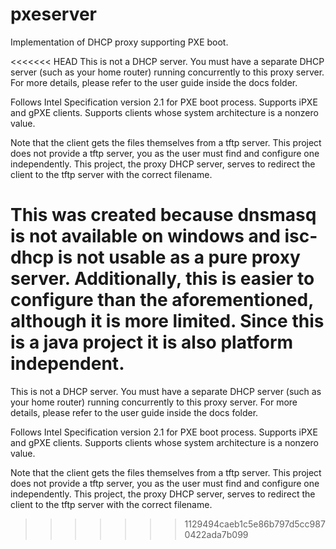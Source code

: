 # pxeserver
Implementation of DHCP proxy supporting PXE boot.

<<<<<<< HEAD
This is not a DHCP server. You must have a separate DHCP server (such as your home router) running concurrently to this proxy server. 
For more details, please refer to the user guide inside the docs folder.

Follows Intel Specification version 2.1 for PXE boot process. Supports iPXE and gPXE clients. Supports clients whose system architecture is a nonzero value.

Note that the client gets the files themselves from a tftp server. This project does not provide a tftp server, 
you as the user must find and configure one independently. This project, the proxy DHCP server, serves to 
redirect the client to the tftp server with the correct filename.

This was created because dnsmasq is not available on windows and isc-dhcp is not usable as a pure proxy server.
Additionally, this is easier to configure than the aforementioned, although it is more limited. Since this is a 
java project it is also platform independent.
=======
This is not a DHCP server. You must have a separate DHCP server (such as your home router)
running concurrently to this proxy server. For more details, please refer to the user guide
inside the docs folder.

Follows Intel Specification version 2.1 for PXE boot process.
Supports iPXE and gPXE clients.
Supports clients whose system architecture is a nonzero value.

Note that the client gets the files themselves from a tftp server. This project does not provide a tftp 
server, you as the user must find and configure one independently. This project, the proxy DHCP server,
serves to redirect the client to the tftp server with the correct filename. 
>>>>>>> 1129494caeb1c5e86b797d5cc9870422ada7b099
